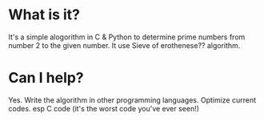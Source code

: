 # What is it?
It's a simple alogorithm in C & Python to determine prime numbers from
number 2 to the given number. It use Sieve of erothenese?? algorithm.

# Can I help?
Yes.
Write the algorithm in other programming languages.
Optimize current codes. esp C code (it's the worst code you've ever seen!)